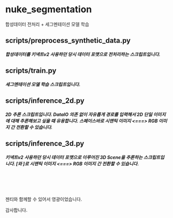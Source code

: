 # nuke_segmentation
합성데이터 전처리 + 세그멘테이션 모델 학습


## scripts/preprocess_synthetic_data.py

##### 합성데이터를 키넥트v2 사용하던 당시 데이터 포맷으로 전처리하는 스크립트입니다.


## scripts/train.py

##### 세그멘테이션 모델 학습 스크립트입니다.


## scripts/inference_2d.py

##### 2D 추론 스크립트입니다. DataIO 의존 없이 자유롭게 경로를 입력해서 2D 단일 이미지에 대해 추론해보고 싶을 때 유용합니다. 스페이스바로 시맨틱 이미지 <===> RGB 이미지 간 전환할 수 있습니다.


## scripts/inference_3d.py

##### 키넥트v2 사용하던 당시 데이터 포맷으로 이루어진 3D Scene을 추론하는 스크립트입니다. &#91;와 	&#93;로 시맨틱 이미지 <===> RGB 이미지 간 전환할 수 있습니다.




　


　


젠티와 함께할 수 있어서 영광이었습니다.



감사합니다.

